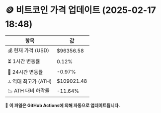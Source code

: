 # 🪙 비트코인 가격 업데이트 (2025-02-17 18:48)

| 항목                | 값 |
|--------------------|----------------|
| 💰 현재 가격 (USD) | $96356.58 |
| ⏳ 1시간 변동률    | 0.12% |
| 📆 24시간 변동률   | -0.97% |
| 🔝 역대 최고가 (ATH) | $109021.48 |
| 📉 ATH 대비 하락률 | -11.64% |

🔄 **이 파일은 GitHub Actions에 의해 자동으로 업데이트됩니다.**
